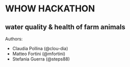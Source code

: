 # WHOW HACKATHON
## water quality & health of farm animals

Authors:
* Claudia Pollina (@clou-dia)
* Matteo Fortini (@mfortini)
* Stefania Guerra (@steps88)
